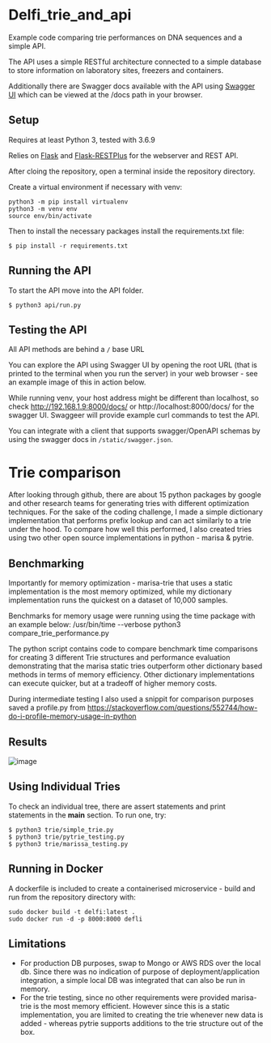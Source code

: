 # Delfi_trie_and_api
Example code comparing trie performances on DNA sequences and a simple API.

The API uses a simple RESTful architecture connected to a simple database to store information on laboratory sites, freezers and containers.   

Additionally there are Swagger docs available with the API using [Swagger UI](http://swagger.io/swagger-ui/) which can be viewed at the /docs path in your browser.

## Setup

Requires at least Python 3, tested with 3.6.9

Relies on [Flask](http://flask.pocoo.org/docs/0.11/) and [Flask-RESTPlus](https://flask-restplus.readthedocs.io/en/stable/index.html) for the webserver and REST API. 

After cloing the repository, open a terminal inside the repository directory.

Create a virtual environment if necessary with venv:

```shell
python3 -m pip install virtualenv
python3 -m venv env
source env/bin/activate
```

Then to install the necessary packages install the requirements.txt file:

```shell
$ pip install -r requirements.txt
```

## Running the API

To start the API move into the API folder. 

```shell
$ python3 api/run.py  
```


## Testing the API
All API methods are behind a `/` base URL 

You can explore the API using Swagger UI by opening the root URL (that is printed to the terminal when you run the server) in your web browser - see an example image of this in action below.

While running venv, your host address might be different than localhost, so check http://192.168.1.9:8000/docs/ or http://localhost:8000/docs/ for the swagger UI. 
Swaggeer will provide example curl commands to test the API. 

You can integrate with a client that supports swagger/OpenAPI schemas by using the swagger docs in `/static/swagger.json`.

# Trie comparison
After looking through github, there are about 15 python packages by google and other research teams for generating tries with different optimization techniques.
For the sake of the coding challenge, I made a simple dictionary implementation that performs prefix lookup and can act similarly to a trie under the hood.
To compare how well this performed, I also created tries using two other open source implementations in python - marisa & pytrie. 

## Benchmarking
Importantly for memory optimization - marisa-trie that uses a static implementation is the most memory optimized, while my dictionary implementation runs the quickest on a dataset of 10,000 samples.

Benchmarks for memory usage were running using the time package with an example below:
/usr/bin/time --verbose python3 compare_trie_performance.py

The python script contains code to compare benchmark time comparisons for creating 3 different Trie structures and performance evaluation demonstrating that the marisa static tries outperform other dictionary based methods in terms of memory efficiency. Other dictionary implementations can execute quicker, but at a tradeoff of higher memory costs. 

During intermediate testing I also used a snippit for comparison purposes saved a profile.py from https://stackoverflow.com/questions/552744/how-do-i-profile-memory-usage-in-python

## Results
![image](https://user-images.githubusercontent.com/25040566/132502578-e4d89e6b-501c-4398-a83a-327c880c1cb2.png)

## Using Individual Tries

To check an individual tree, there are assert statements and print statements in the __main__ section. 
To run one, try:
```shell
$ python3 trie/simple_trie.py 
$ python3 trie/pytrie_testing.py
$ python3 trie/marissa_testing.py
```

## Running in Docker

A dockerfile is included to create a containerised microservice - build and run from the repository directory with:

```
sudo docker build -t delfi:latest .
sudo docker run -d -p 8000:8000 defli 
```

## Limitations

- For production DB purposes, swap to Mongo or AWS RDS over the local db. Since there was no indication of purpose of deployment/application integration, a simple local DB was integrated that can also be run in memory.
- For the trie testing, since no other requirements were provided marisa-trie is the most memory efficient. However since this is a static implementation, you are limited to creating the trie whenever new data is added - whereas pytrie supports additions to the trie structure out of the box. 


